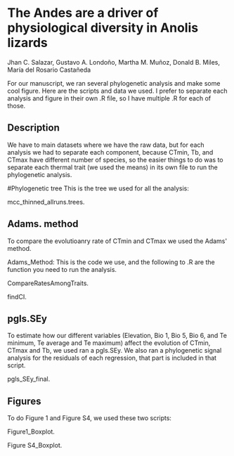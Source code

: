 # The Andes are a driver of physiological diversity in Anolis lizards

Jhan C. Salazar, Gustavo A. Londoño, Martha M. Muñoz, Donald B. Miles, María del Rosario Castañeda

For our manuscript, we ran several phylogenetic analysis and make some cool figure. Here are the scripts and data we used. I prefer to separate each analysis and figure in their own .R file, so I have multiple .R for each of those.

## Description
We have to main datasets where we have the raw data, but for each analysis we had to separate each component, because CTmin, Tb, and CTmax have different number of species, so the easier things to do was to separate each thermal trait (we used the means) in its own file to run the phylogenetic analysis.

#Phylogenetic tree
This is the tree we used for all the analysis:


  mcc_thinned_allruns.trees.

## Adams. method
To compare the evolutioanry rate of CTmin and CTmax we used the Adams' method.
  
Adams_Method: This is the code we use, and the following to .R are the function you need to run the analysis.
    
  CompareRatesAmongTraits.
  
  findCI.

## pgls.SEy
To estimate how our different variables (Elevation, Bio 1, Bio 5, Bio 6, and Te minimum, Te average and Te maximum) affect the evolution of CTmin, CTmax and Tb, we used ran a pgls.SEy. We also ran a phylogenetic signal analysis for the residuals of each regression, that part is included in that script.
  
  pgls_SEy_final.

## Figures
To do Figure 1 and Figure S4, we used these two scripts:
  
  Figure1_Boxplot.
  
  Figure S4_Boxplot.

